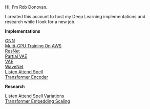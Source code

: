 Hi, I'm Rob Donovan.

I created this account to host my Deep Learning implementations and research while I look for a new job.<BR>


<b>Implementations</b>

<a href=https://github.com/redonovan/GNN>GNN</a><BR>
<a href=https://github.com/redonovan/Multi-GPU-Training-On-AWS>Multi-GPU Training On AWS</a><BR>
<a href=https://github.com/redonovan/ResNet>ResNet</a><BR>
<a href=https://github.com/redonovan/Partial-VAE>Partial VAE</a><BR>
<a href=https://github.com/redonovan/VAE>VAE</a><BR>
<a href=https://github.com/redonovan/WaveNet>WaveNet</a><BR>
<a href=https://github.com/redonovan/Listen-Attend-Spell>Listen Attend Spell</a><BR>
<a href=https://github.com/redonovan/Transformer-Encoder>Transformer Encoder</a><BR>


<b>Research</b>

<a href=https://github.com/redonovan/LAS-Variations>Listen Attend Spell Variations</a><BR>
<a href=https://github.com/redonovan/Transformer-Embedding-Scaling>Transformer Embedding Scaling</a><BR>


<!---
robert-donovan-phd/robert-donovan-phd is a ✨ special ✨ repository because its `README.md` (this file) appears on your GitHub profile.
You can click the Preview link to take a look at your changes.
--->
